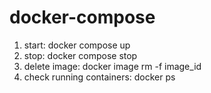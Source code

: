 # docker-compose

1. start: docker compose up
2. stop: docker compose stop
3. delete image: docker image rm -f image_id
4. check running containers: docker ps